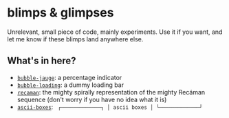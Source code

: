 # blimps & glimpses

Unrelevant, small piece of code, mainly experiments. Use it if you want, and let me know if these blimps land anywhere else.

## What's in here?

* [`bubble-jauge`](https://adri326.github.io/blimps/bubble-jauge/index.html): a percentage indicator
* [`bubble-loading`](https://adri326.github.io/blimps/bubble-loading/index.html): a dummy loading bar
* [`recaman`](https://adri326.github.io/blimps/recaman/index.html): the mighty spirally representation of the mighty Recáman sequence (don't worry if you have no idea what it is)
* [`ascii-boxes`](https://adri326.github.io/blimps/ascii-boxes/index.html): ```
┌─────────────┐
│ ascii boxes │
└─────────────┘```
